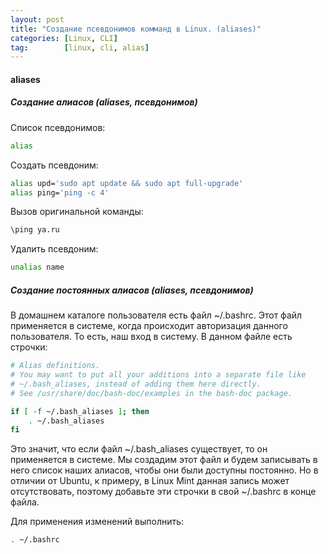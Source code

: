 ```yaml
---
layout: post
title: "Создание псевдонимов комманд в Linux. (aliases)"
categories: [Linux, CLI]
tag:        [linux, cli, alias]
---
```



#### aliases
##### Создание алиасов (aliases, псевдонимов) 


Список псевдонимов:

```bash
alias
```

Создать псевдоним:

```bash
alias upd='sudo apt update && sudo apt full-upgrade'
alias ping='ping -c 4'
```


Вызов оригинальной команды:

```bash
\ping ya.ru
```


Удалить псевдоним:

```bash
unalias name
```


##### Создание постоянных алиасов (aliases, псевдонимов) 

В домашнем каталоге пользователя есть файл ~/.bashrc. Этот файл применяется в системе, когда происходит авторизация данного пользователя. То есть, наш вход в систему. В данном файле есть строчки:

```bash
# Alias definitions.
# You may want to put all your additions into a separate file like
# ~/.bash_aliases, instead of adding them here directly.
# See /usr/share/doc/bash-doc/examples in the bash-doc package.

if [ -f ~/.bash_aliases ]; then
    . ~/.bash_aliases
fi
```

Это значит, что если файл ~/.bash_aliases существует, то он применяется в системе. Мы создадим этот файл и будем записывать в него список наших алиасов, чтобы они были доступны постоянно. Но в отличии от Ubuntu, к примеру, в Linux Mint данная запись может отсутствовать, поэтому добавьте эти строчки в свой ~/.bashrc в конце файла.


Для применения изменений выполнить:

```bash
. ~/.bashrc
```